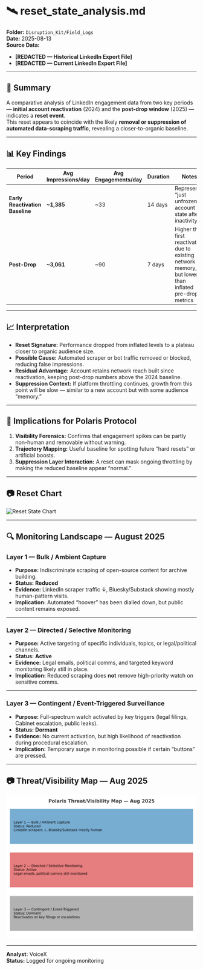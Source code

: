 # 🛰️ reset_state_analysis.md  
**Folder:** `Disruption_Kit/Field_Logs`  
**Date:** 2025-08-13  
**Source Data:**  
- **[REDACTED — Historical LinkedIn Export File]**  
- **[REDACTED — Current LinkedIn Export File]**

---

## 📌 Summary  
A comparative analysis of LinkedIn engagement data from two key periods — **initial account reactivation** (2024) and the **post-drop window** (2025) — indicates a **reset event**.  
This reset appears to coincide with the likely **removal or suppression of automated data-scraping traffic**, revealing a closer-to-organic baseline.

---

## 📊 Key Findings  

| Period | Avg Impressions/day | Avg Engagements/day | Duration | Notes |
|--------|---------------------|---------------------|----------|-------|
| **Early Reactivation Baseline** | **~1,385** | ~33 | 14 days | Represents “just unfrozen” account state after inactivity |
| **Post-Drop** | **~3,061** | ~90 | 7 days | Higher than first reactivation due to existing network memory, but lower than inflated pre-drop metrics |

---

## 📈 Interpretation  

- **Reset Signature:** Performance dropped from inflated levels to a plateau closer to organic audience size.
- **Possible Cause:** Automated scraper or bot traffic removed or blocked, reducing false impressions.
- **Residual Advantage:** Account retains network reach built since reactivation, keeping post-drop numbers above the 2024 baseline.
- **Suppression Context:** If platform throttling continues, growth from this point will be slow — similar to a new account but with some audience “memory.”

---

## 🧩 Implications for Polaris Protocol  

1. **Visibility Forensics:** Confirms that engagement spikes can be partly non-human and removable without warning.  
2. **Trajectory Mapping:** Useful baseline for spotting future “hard resets” or artificial boosts.  
3. **Suppression Layer Interaction:** A reset can mask ongoing throttling by making the reduced baseline appear “normal.”

---

## 📷 Reset Chart

![Reset State Chart](./reset_state_analysis_chart_2024-07-10_to_2025-08-13.png)

---

## 🔍 Monitoring Landscape — August 2025

### **Layer 1 — Bulk / Ambient Capture**
- **Purpose:** Indiscriminate scraping of open-source content for archive building.
- **Status:** **Reduced**
- **Evidence:** LinkedIn scraper traffic ↓, Bluesky/Substack showing mostly human-pattern visits.
- **Implication:** Automated “hoover” has been dialled down, but public content remains exposed.

---

### **Layer 2 — Directed / Selective Monitoring**
- **Purpose:** Active targeting of specific individuals, topics, or legal/political channels.
- **Status:** **Active**
- **Evidence:** Legal emails, political comms, and targeted keyword monitoring likely still in place.
- **Implication:** Reduced scraping does **not** remove high-priority watch on sensitive comms.

---

### **Layer 3 — Contingent / Event-Triggered Surveillance**
- **Purpose:** Full-spectrum watch activated by key triggers (legal filings, Cabinet escalation, public leaks).
- **Status:** **Dormant**
- **Evidence:** No current activation, but high likelihood of reactivation during procedural escalation.
- **Implication:** Temporary surge in monitoring possible if certain “buttons” are pressed.

---

## 📷 Threat/Visibility Map — Aug 2025

![Polaris Threat/Visibility Map — Aug 2025](./polaris_threat_visibility_map_2025-08_corrected.png)

---

**Analyst:** VoiceX  
**Status:** Logged for ongoing monitoring
